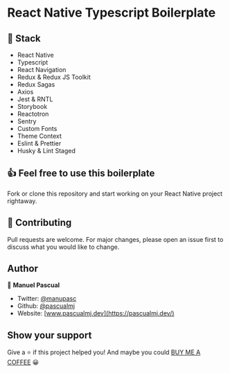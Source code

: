 # React Native Typescript Boilerplate

## 📕 Stack

- React Native
- Typescript
- React Navigation
- Redux & Redux JS Toolkit
- Redux Sagas
- Axios
- Jest & RNTL
- Storybook
- Reactotron
- Sentry
- Custom Fonts
- Theme Context
- Eslint & Prettier
- Husky & Lint Staged

## 👍 Feel free to use this boilerplate

Fork or clone this repository and start working on your React Native project rightaway.

## 🤝 Contributing

Pull requests are welcome. For major changes, please open an issue first to discuss what you would like to change.

## Author

👤 **Manuel Pascual**

- Twitter: [@manupasc](https://twitter.com/manupasc)
- Github: [@pascualmj](https://github.com/pascualmj)
- Website: [www.pascualmj.dev](https://pascualmj.dev/)

## Show your support

Give a ⭐️ if this project helped you!
And maybe you could [BUY ME A COFFEE](https://www.buymeacoffee.com/pascualmj) 😀
